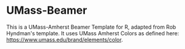 # UMass-Beamer

This is a UMass-Amherst Beamer Template for R, adapted from Rob Hyndman's template. It uses UMass Amherst Colors as defined here: https://www.umass.edu/brand/elements/color.
